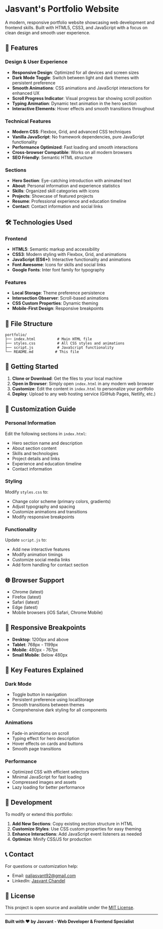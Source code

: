 # Jasvant's Portfolio Website

A modern, responsive portfolio website showcasing web development and frontend skills. Built with HTML5, CSS3, and JavaScript with a focus on clean design and smooth user experience.

## 🌟 Features

### Design & User Experience
- **Responsive Design**: Optimized for all devices and screen sizes
- **Dark Mode Toggle**: Switch between light and dark themes with persistent preference
- **Smooth Animations**: CSS animations and JavaScript interactions for enhanced UX
- **Scroll Progress Indicator**: Visual progress bar showing scroll position
- **Typing Animation**: Dynamic text animation in the hero section
- **Interactive Elements**: Hover effects and smooth transitions throughout

### Technical Features
- **Modern CSS**: Flexbox, Grid, and advanced CSS techniques
- **Vanilla JavaScript**: No framework dependencies, pure JavaScript functionality
- **Performance Optimized**: Fast loading and smooth interactions
- **Cross-browser Compatible**: Works on all modern browsers
- **SEO Friendly**: Semantic HTML structure

### Sections
- **Hero Section**: Eye-catching introduction with animated text
- **About**: Personal information and experience statistics
- **Skills**: Organized skill categories with icons
- **Projects**: Showcase of featured projects
- **Resume**: Professional experience and education timeline
- **Contact**: Contact information and social links

## 🛠️ Technologies Used

### Frontend
- **HTML5**: Semantic markup and accessibility
- **CSS3**: Modern styling with Flexbox, Grid, and animations
- **JavaScript (ES6+)**: Interactive functionality and animations
- **Font Awesome**: Icons for skills and social links
- **Google Fonts**: Inter font family for typography

### Features
- **Local Storage**: Theme preference persistence
- **Intersection Observer**: Scroll-based animations
- **CSS Custom Properties**: Dynamic theming
- **Mobile-First Design**: Responsive breakpoints

## 📁 File Structure

```
portfolio/
├── index.html          # Main HTML file
├── styles.css          # All CSS styles and animations
├── script.js           # JavaScript functionality
└── README.md          # This file
```

## 🚀 Getting Started

1. **Clone or Download**: Get the files to your local machine
2. **Open in Browser**: Simply open `index.html` in any modern web browser
3. **Customize**: Edit the content in `index.html` to personalize your portfolio
4. **Deploy**: Upload to any web hosting service (GitHub Pages, Netlify, etc.)

## 🎨 Customization Guide

### Personal Information
Edit the following sections in `index.html`:
- Hero section name and description
- About section content
- Skills and technologies
- Project details and links
- Experience and education timeline
- Contact information

### Styling
Modify `styles.css` to:
- Change color scheme (primary colors, gradients)
- Adjust typography and spacing
- Customize animations and transitions
- Modify responsive breakpoints

### Functionality
Update `script.js` to:
- Add new interactive features
- Modify animation timings
- Customize social media links
- Add form handling for contact section

## 🌐 Browser Support

- Chrome (latest)
- Firefox (latest)
- Safari (latest)
- Edge (latest)
- Mobile browsers (iOS Safari, Chrome Mobile)

## 📱 Responsive Breakpoints

- **Desktop**: 1200px and above
- **Tablet**: 768px - 1199px
- **Mobile**: 480px - 767px
- **Small Mobile**: Below 480px

## 🎯 Key Features Explained

### Dark Mode
- Toggle button in navigation
- Persistent preference using localStorage
- Smooth transitions between themes
- Comprehensive dark styling for all components

### Animations
- Fade-in animations on scroll
- Typing effect for hero description
- Hover effects on cards and buttons
- Smooth page transitions

### Performance
- Optimized CSS with efficient selectors
- Minimal JavaScript for fast loading
- Compressed images and assets
- Lazy loading for better performance

## 🔧 Development

To modify or extend this portfolio:

1. **Add New Sections**: Copy existing section structure in HTML
2. **Customize Styles**: Use CSS custom properties for easy theming
3. **Enhance Interactions**: Add JavaScript event listeners as needed
4. **Optimize**: Minify CSS/JS for production

## 📞 Contact

For questions or customization help:
- Email: paljasvant92@gmail.com
- LinkedIn: [Jasvant Chandel](https://www.linkedin.com/in/jasvant-chandel-a4aaa4276/)

## 📄 License

This project is open source and available under the [MIT License](LICENSE).

---

**Built with ❤️ by Jasvant - Web Developer & Frontend Specialist** 